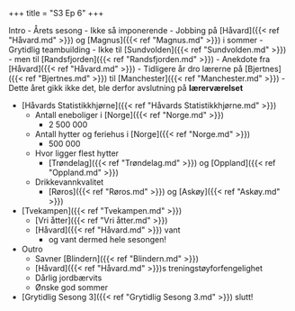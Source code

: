 +++
title = "S3 Ep 6"
+++

Intro
    - Årets sesong
        - Ikke så imponerende
    - Jobbing på [Håvard]({{< ref "Håvard.md" >}}) og [Magnus]({{< ref "Magnus.md" >}}) i sommer
    - Grytidlig teambuilding
        - Ikke til [Sundvolden]({{< ref "Sundvolden.md" >}})
        - men til [Randsfjorden]({{< ref "Randsfjorden.md" >}})
        - Anekdote fra [Håvard]({{< ref "Håvard.md" >}})
            - Tidligere år dro lærerne på [Bjertnes]({{< ref "Bjertnes.md" >}}) til [Manchester]({{< ref "Manchester.md" >}})
            - Dette året gikk ikke det, ble derfor avslutning på __lærerværelset__
- [Håvards Statistikkhjørne]({{< ref "Håvards Statistikkhjørne.md" >}})
    - Antall eneboliger i [Norge]({{< ref "Norge.md" >}})
        - 2 500 000
    - Antall hytter og feriehus i [Norge]({{< ref "Norge.md" >}})
        - 500 000
    - Hvor ligger flest hytter
        - [Trøndelag]({{< ref "Trøndelag.md" >}}) og [Oppland]({{< ref "Oppland.md" >}})
    - Drikkevannkvalitet
        - [Røros]({{< ref "Røros.md" >}}) og [Askøy]({{< ref "Askøy.md" >}})
- [Tvekampen]({{< ref "Tvekampen.md" >}})
    - [Vri åtter]({{< ref "Vri åtter.md" >}})
    - [Håvard]({{< ref "Håvard.md" >}}) vant
        - og vant dermed hele sesongen!
- Outro
    - Savner [Blindern]({{< ref "Blindern.md" >}})
    - [Håvard]({{< ref "Håvard.md" >}})s treningstøyforfengelighet
    - Dårlig jordbærvits
    - Ønske god sommer
- [Grytidlig Sesong 3]({{< ref "Grytidlig Sesong 3.md" >}}) slutt!

